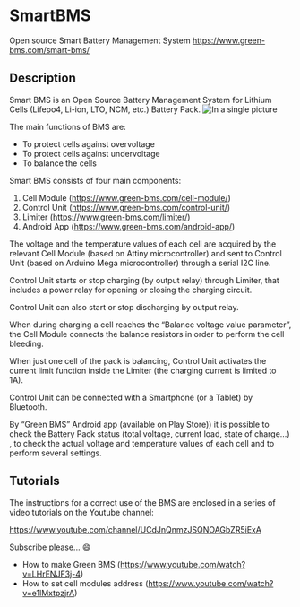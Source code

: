 # SmartBMS
Open source Smart Battery Management System
https://www.green-bms.com/smart-bms/

## Description
Smart BMS is an Open Source Battery Management System for Lithium Cells (Lifepo4, Li-ion, LTO, NCM, etc.) Battery Pack.
![In a single picture](https://www.green-bms.com/wp-content/uploads/2021/06/Green_bms_functional-768x768.png)

The main functions of BMS are:
- To protect cells against overvoltage
- To protect cells against undervoltage
- To balance the cells 

Smart BMS consists of four main components:
1. Cell Module (https://www.green-bms.com/cell-module/)
2. Control Unit (https://www.green-bms.com/control-unit/)
3. Limiter (https://www.green-bms.com/limiter/)
4. Android App (https://www.green-bms.com/android-app/)

The voltage and the temperature values of each cell are acquired by the relevant Cell Module (based on Attiny microcontroller) and sent to Control Unit (based on Arduino Mega microcontroller) through a serial I2C line.

Control Unit starts or stop charging (by output relay) through Limiter, that includes a power relay for opening or closing the charging circuit.

Control Unit can also start or stop discharging by output relay.

When during charging a cell reaches the “Balance voltage value parameter”, the Cell Module connects the balance resistors in order to perform the cell bleeding.

When just one cell of the pack is balancing, Control Unit activates the current limit function inside the Limiter (the charging current is limited to 1A).

Control Unit can be connected with a Smartphone (or a Tablet) by Bluetooth.

By “Green BMS” Android app (available on Play Store)) it is possible to check the Battery Pack status (total voltage, current load, state of charge…) , to check the actual voltage and temperature values of each cell and to perform several settings.

## Tutorials
The instructions for a correct use of the BMS are enclosed in a series of video tutorials on the Youtube channel:

https://www.youtube.com/channel/UCdJnQnmzJSQNOAGbZR5iExA

Subscribe please... :smile:

- How to make Green BMS (https://www.youtube.com/watch?v=LHrENJF3j-4)
- How to set cell modules address (https://www.youtube.com/watch?v=e1lMxtpzjrA)
